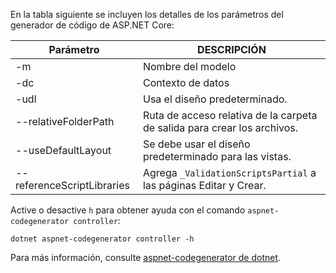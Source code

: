 En la tabla siguiente se incluyen los detalles de los parámetros del generador de código de ASP.NET Core:

| Parámetro               | DESCRIPCIÓN|
| ----------------- | ------------ |
| -m  | Nombre del modelo |
| -dc  | Contexto de datos |
| -udl | Usa el diseño predeterminado. |
| --relativeFolderPath | Ruta de acceso relativa de la carpeta de salida para crear los archivos. |
| --useDefaultLayout | Se debe usar el diseño predeterminado para las vistas. |
| --referenceScriptLibraries | Agrega `_ValidationScriptsPartial` a las páginas Editar y Crear. |

Active o desactive `h` para obtener ayuda con el comando `aspnet-codegenerator controller`:

```dotnetcli
dotnet aspnet-codegenerator controller -h
```

Para más información, consulte [aspnet-codegenerator de dotnet](xref:fundamentals/tools/dotnet-aspnet-codegenerator).

